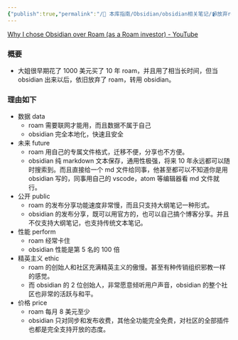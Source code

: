 ```yaml
---
{"publish":true,"permalink":"/🧰 本库指南/Obsidian/obsidian相关笔记/📹放弃roam用obsidian的理由.md","title":"📹放弃roam用obsidian的理由","created":"2022-06-09","modified":"2023-03-14","published":"2025-07-07T17:02:17.587+08:00","cssclasses":""}
---
```



[Why I chose Obsidian over Roam (as a Roam investor) - YouTube](https://www.youtube.com/watch?v=AWUk8-6yG2g)

### 概要

- 大姐很早期花了 1000 美元买了 10 年 roam，并且用了相当长时间，但当 obsidian 出来以后，依旧放弃了 roam，转用 obsidian。

### 理由如下

- 数据 data
	- roam 需要联网才能用，而且数据不属于自己
	- obsidian 完全本地化，快速且安全
- 未来 future
	- roam 用自己的专属文件格式，迁移不便，分享也不方便。
	- obsidian 纯 markdown 文本保存，通用性极强，将来 10 年永远都可以随时搜索到。而且直接给一个 md 文件给同事，他甚至都可以不知道你是用 obsidian 写的，同事用自己的 vscode，atom 等编辑器看 md 文件就行。
- 公开 public
	- roam 的发布分享功能速度非常慢，而且只支持大纲笔记一种形式。
	- obsidian 的发布分享，既可以用官方的，也可以自己搞个博客分享。并且不仅支持大纲笔记，也支持传统文本笔记。
- 性能 perform
	- roam 经常卡住
	- obsidian 性能是第 5 名的 100 倍
- 精英主义 ethic
	- roam 的创始人和社区充满精英主义的傲慢。甚至有种传销组织邪教一样的感觉。
	- 而 obsidian 的 2 位创始人，非常愿意倾听用户声音，obsidian 的整个社区也非常的活跃与和平。
- 价格 price
	- roam 每月 8 美元至少
	- obsidian 只对同步和发布收费，其他全功能完全免费，对社区的全部插件也都是完全支持开放的态度。
